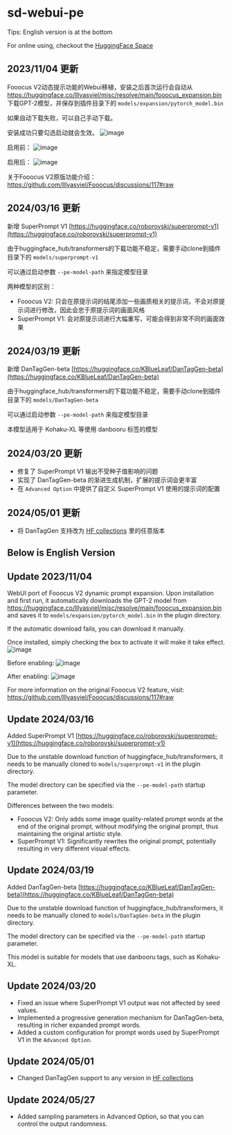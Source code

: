 # sd-webui-pe

Tips: English version is at the bottom

For online using, checkout the [HuggingFace Space](https://huggingface.co/spaces/SLAPaper/roborovski-superprompt-v1)

## 2023/11/04 更新

Fooocus V2动态提示功能的Webui移植，安装之后首次运行会自动从 https://huggingface.co/lllyasviel/misc/resolve/main/fooocus_expansion.bin 下载GPT-2模型，并保存到插件目录下的 `models/expansion/pytorch_model.bin`

如果自动下载失败，可以自己手动下载。

安装成功只要勾选启动就会生效。
![image](https://github.com/facok/sd-webui-pe/assets/128763816/190e036d-bf40-418b-80eb-14bb1971ca3d)

启用前：
![image](https://github.com/facok/sd-webui-pe/assets/128763816/9f53af4f-2d5c-4490-bcb9-72f43da28416)

启用后：
![image](https://github.com/facok/sd-webui-pe/assets/128763816/39ee44c4-eed3-4e85-b4c8-d3e0692c85f7)

关于Fooocus V2原版功能介绍：
https://github.com/lllyasviel/Fooocus/discussions/117#raw

## 2024/03/16 更新

新增 SuperPrompt V1 [https://huggingface.co/roborovski/superprompt-v1](https://huggingface.co/roborovski/superprompt-v1)

由于huggingface_hub/transformers的下载功能不稳定，需要手动clone到插件目录下的 `models/superprompt-v1`

可以通过启动参数 `--pe-model-path` 来指定模型目录

两种模型的区别：

- Fooocus V2: 只会在原提示词的结尾添加一些画质相关的提示词，不会对原提示词进行修改，因此会忠于原提示词的画面风格
- SuperPrompt V1: 会对原提示词进行大幅重写，可能会得到非常不同的画面效果

## 2024/03/19 更新

新增 DanTagGen-beta [https://huggingface.co/KBlueLeaf/DanTagGen-beta](https://huggingface.co/KBlueLeaf/DanTagGen-beta)

由于huggingface_hub/transformers的下载功能不稳定，需要手动clone到插件目录下的 `models/DanTagGen-beta`

可以通过启动参数 `--pe-model-path` 来指定模型目录

本模型适用于 Kohaku-XL 等使用 danbooru 标签的模型

## 2024/03/20 更新

- 修复了 SuperPrompt V1 输出不受种子值影响的问题
- 实现了 DanTagGen-beta 的渐进生成机制，扩展的提示词会更丰富
- 在 `Advanced Option` 中提供了自定义 SuperPrompt V1 使用的提示词的配置

## 2024/05/01 更新

- 将 DanTagGen 支持改为 [HF collections](https://huggingface.co/collections/KBlueLeaf/dantaggen-65f82fa9335881a67573556b) 里的任意版本

## Below is English Version

## Update 2023/11/04

WebUI port of Fooocus V2 dynamic prompt expansion. Upon installation and first run, it automatically downloads the GPT-2 model from https://huggingface.co/lllyasviel/misc/resolve/main/fooocus_expansion.bin and saves it to `models/expansion/pytorch_model.bin` in the plugin directory.

If the automatic download fails, you can download it manually.

Once installed, simply checking the box to activate it will make it take effect.
![image](https://github.com/facok/sd-webui-pe/assets/128763816/190e036d-bf40-418b-80eb-14bb1971ca3d)

Before enabling:
![image](https://github.com/facok/sd-webui-pe/assets/128763816/9f53af4f-2d5c-4490-bcb9-72f43da28416)

After enabling:
![image](https://github.com/facok/sd-webui-pe/assets/128763816/39ee44c4-eed3-4e85-b4c8-d3e0692c85f7)

For more information on the original Fooocus V2 feature, visit:
https://github.com/lllyasviel/Fooocus/discussions/117#raw

## Update 2024/03/16

Added SuperPrompt V1 [https://huggingface.co/roborovski/superprompt-v1](https://huggingface.co/roborovski/superprompt-v1)

Due to the unstable download function of huggingface_hub/transformers, it needs to be manually cloned to `models/superprompt-v1` in the plugin directory.

The model directory can be specified via the `--pe-model-path` startup parameter.

Differences between the two models:

- Fooocus V2: Only adds some image quality-related prompt words at the end of the original prompt, without modifying the original prompt, thus maintaining the original artistic style.
- SuperPrompt V1: Significantly rewrites the original prompt, potentially resulting in very different visual effects.

## Update 2024/03/19

Added DanTagGen-beta [https://huggingface.co/KBlueLeaf/DanTagGen-beta](https://huggingface.co/KBlueLeaf/DanTagGen-beta)

Due to the unstable download function of huggingface_hub/transformers, it needs to be manually cloned to `models/DanTagGen-beta` in the plugin directory.

The model directory can be specified via the `--pe-model-path` startup parameter.

This model is suitable for models that use danbooru tags, such as Kohaku-XL.

## Update 2024/03/20

- Fixed an issue where SuperPrompt V1 output was not affected by seed values.
- Implemented a progressive generation mechanism for DanTagGen-beta, resulting in richer expanded prompt words.
- Added a custom configuration for prompt words used by SuperPrompt V1 in the `Advanced Option`.

## Update 2024/05/01

- Changed DanTagGen support to any version in [HF collections](https://huggingface.co/collections/KBlueLeaf/dantaggen-65f82fa9335881a67573556b)

## Update 2024/05/27

- Added sampling parameters in Advanced Option, so that you can control the output randomness.
